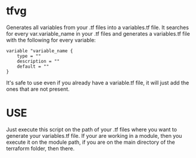 # tfvg
Generates all variables from your .tf files into a variables.tf file.
It searches for every var.variable_name in your .tf files and generates a variables.tf file with the following for every variable:

```hcl
variable "variable_name {
    type = ""
    description = ""
    default = ""
}
```

It's safe to use even if you already have a variable.tf file, it will just add the ones that are not present.


# USE
Just execute this script on the path of your .tf files where you want to generate your variables.tf file. If your are working in a module, then you execute it on the module path, if you are on the main directory of the terraform folder, then there.
